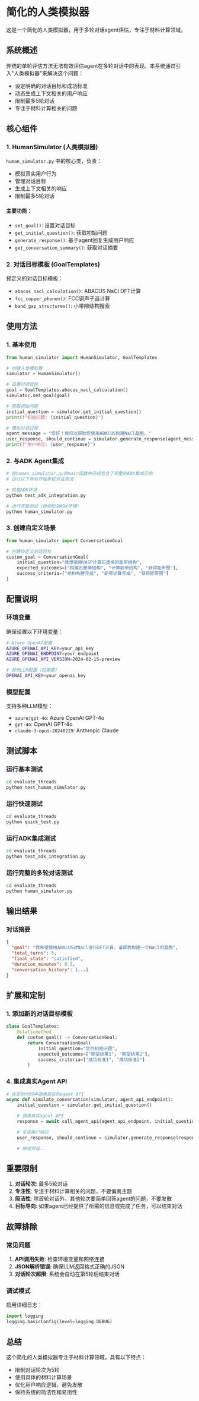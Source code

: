 # 简化的人类模拟器

这是一个简化的人类模拟器，用于多轮对话agent评估，专注于材料计算领域。

## 系统概述

传统的单轮评估方法无法有效评估agent在多轮对话中的表现。本系统通过引入"人类模拟器"来解决这个问题：
- 设定明确的对话目标和成功标准
- 动态生成上下文相关的用户响应
- 限制最多5轮对话
- 专注于材料计算相关的问题

## 核心组件

### 1. HumanSimulator (人类模拟器)

`human_simulator.py` 中的核心类，负责：
- 模拟真实用户行为
- 管理对话目标
- 生成上下文相关的响应
- 限制最多5轮对话

#### 主要功能：
- `set_goal()`: 设置对话目标
- `get_initial_question()`: 获取初始问题
- `generate_response()`: 基于agent回复生成用户响应
- `get_conversation_summary()`: 获取对话摘要

### 2. 对话目标模板 (GoalTemplates)

预定义的对话目标模板：
- `abacus_nacl_calculation()`: ABACUS NaCl DFT计算
- `fcc_copper_phonon()`: FCC铜声子谱计算
- `band_gap_structures()`: 小带隙结构搜索

## 使用方法

### 1. 基本使用

```python
from human_simulator import HumanSimulator, GoalTemplates

# 创建人类模拟器
simulator = HumanSimulator()

# 设置对话目标
goal = GoalTemplates.abacus_nacl_calculation()
simulator.set_goal(goal)

# 获取初始问题
initial_question = simulator.get_initial_question()
print(f"初始问题: {initial_question}")

# 模拟对话过程
agent_message = "您好！我可以帮助您使用ABACUS构建NaCl晶胞。"
user_response, should_continue = simulator.generate_response(agent_message)
print(f"用户响应: {user_response}")
```

### 2. 与ADK Agent集成

```python
# 在human_simulator.py的main函数中已经包含了完整的ADK集成示例
# 运行以下命令开始多轮对话测试：

# 检查ADK环境
python test_adk_integration.py

# 运行完整测试（自动检测ADK环境）
python human_simulator.py
```

### 3. 创建自定义场景

```python
from human_simulator import ConversationGoal

# 创建自定义对话目标
custom_goal = ConversationGoal(
    initial_question="我想使用VASP计算石墨烯的能带结构",
    expected_outcomes=["构建石墨烯结构", "计算能带结构", "获得能带图"],
    success_criteria=["结构构建完成", "能带计算完成", "获得能带图"]
)
```

## 配置说明

### 环境变量

确保设置以下环境变量：
```bash
# Azure OpenAI配置
AZURE_OPENAI_API_KEY=your_api_key
AZURE_OPENAI_ENDPOINT=your_endpoint
AZURE_OPENAI_API_VERSION=2024-02-15-preview

# 其他LLM配置（如需要）
OPENAI_API_KEY=your_openai_key
```

### 模型配置

支持多种LLM模型：
- `azure/gpt-4o`: Azure OpenAI GPT-4o
- `gpt-4o`: OpenAI GPT-4o
- `claude-3-opus-20240229`: Anthropic Claude

## 测试脚本

### 运行基本测试

```bash
cd evaluate_threads
python test_human_simulator.py
```

### 运行快速测试

```bash
cd evaluate_threads
python quick_test.py
```

### 运行ADK集成测试

```bash
cd evaluate_threads
python test_adk_integration.py
```

### 运行完整的多轮对话测试

```bash
cd evaluate_threads
python human_simulator.py
```

## 输出结果

### 对话摘要

```json
{
  "goal": "我希望使用ABACUS对NaCl进行DFT计算，请帮我构建一个NaCl的晶胞",
  "total_turns": 5,
  "final_state": "satisfied",
  "duration_minutes": 8.5,
  "conversation_history": [...]
}
```

## 扩展和定制

### 1. 添加新的对话目标模板

```python
class GoalTemplates:
    @staticmethod
    def custom_goal() -> ConversationGoal:
        return ConversationGoal(
            initial_question="您的初始问题",
            expected_outcomes=["期望结果1", "期望结果2"],
            success_criteria=["成功标准1", "成功标准2"]
        )
```

### 4. 集成真实Agent API

```python
# 在您的代码中调用真实的agent API
async def simulate_conversation(simulator, agent_api_endpoint):
    initial_question = simulator.get_initial_question()

    # 调用真实agent API
    response = await call_agent_api(agent_api_endpoint, initial_question)

    # 生成用户响应
    user_response, should_continue = simulator.generate_response(response)

    # 继续对话...
```

## 重要限制

1. **对话轮次**: 最多5轮对话
2. **专注性**: 专注于材料计算相关的问题，不要偏离主题
3. **简洁性**: 除首轮对话外，其他轮次要简单回答agent的问题，不要发散
4. **目标导向**: 如果agent已经提供了所需的信息或完成了任务，可以结束对话

## 故障排除

### 常见问题

1. **API调用失败**: 检查环境变量和网络连接
2. **JSON解析错误**: 确保LLM返回格式正确的JSON
3. **对话轮次超限**: 系统会自动在第5轮后结束对话

### 调试模式

启用详细日志：
```python
import logging
logging.basicConfig(level=logging.DEBUG)
```

## 总结

这个简化的人类模拟器专注于材料计算领域，具有以下特点：
- 限制对话轮次为5轮
- 使用具体的材料计算场景
- 优化用户响应逻辑，避免发散
- 保持系统的简洁性和易用性
